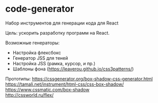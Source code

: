 # code-generator
Набор инструментов для генерации кода для React

Цель: ускорить разработку программ на React.

Возможные генераторы:
- Настройка флексбокс
- Генератор JSS для теней
- Настройка JSS (рамка, курсор, и пр.)
- Шаблоны фона (https://leaverou.github.io/css3patterns/)

Прототипы:
https://cssgenerator.org/box-shadow-css-generator.html  
https://tamali.net/instrument/html-css/css-box-shadow/  
https://www.cssmatic.com/box-shadow  
http://cssworld.ru/flex/  
